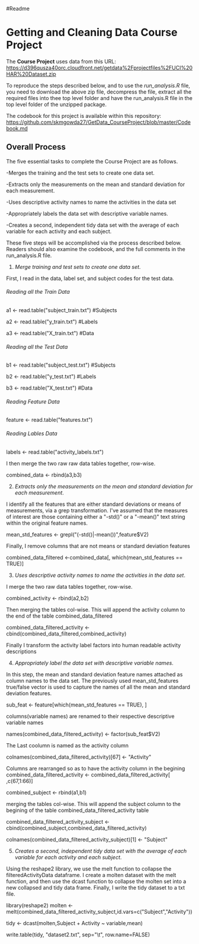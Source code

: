 #Readme 


# Getting and Cleaning Data Course Project

The **Course Project** uses data from this URL: https://d396qusza40orc.cloudfront.net/getdata%2Fprojectfiles%2FUCI%20HAR%20Dataset.zip

To reproduce the steps described below, and to use the *run_analysis.R* file, you need to download the above zip file, decompress the file, extract all the required files into thee top level folder and have the run_analysis.R file in the top level folder of the unzipped package.

The codebook for this project is available within this repository: https://github.com/skmgowda27/GetData_CourseProject/blob/master/Codebook.md

## Overall Process

The five essential tasks to complete the Course Project are as follows.

-Merges the training and the test sets to create one data set.

-Extracts only the measurements on the mean and standard deviation for each measurement.

-Uses descriptive activity names to name the activities in the data set

-Appropriately labels the data set with descriptive variable names.

-Creates a second, independent tidy data set with the average of each variable for each activity and each subject.

These five steps will be accomplished via the process described below. Readers should also examine the codebook, and the full comments in the run_analysis.R file.

1. *Merge training and test sets to create one data set*.

First, I read in the data, label set, and subject codes for the test data.

###### Reading all the Train Data

a1 <- read.table("subject_train.txt")  #Subjects

a2 <- read.table("y_train.txt")        #Labels

a3 <- read.table("X_train.txt")        #Data

###### Reading all the Test Data

b1 <- read.table("subject_test.txt")  #Subjects

b2 <- read.table("y_test.txt")        #Labels

b3 <- read.table("X_test.txt")         #Data

###### Reading Feature Data

feature <- read.table("features.txt")


###### Reading Lables Data

labels <- read.table("activity_labels.txt")

I then merge the two raw raw data tables together, row-wise. 

combined_data <- rbind(a3,b3)

2. *Extracts only the measurements on the mean and standard deviation for each measurement*.

I identify all the features that are either standard deviations or means of measurements, via a grep transformation. I've assumed that the measures of interest are those containing either a "-std()" or a "-mean()" text string within the original feature names.

mean_std_features  <- grepl("(-std()|-mean())",feature$V2)

Finally, I remove columns that are not means or standard deviation features

combined_data_filtered <-combined_data[, which(mean_std_features == TRUE)]

3. *Uses descriptive activity names to name the activities in the data set*.

I merge the two raw data tables together, row-wise.

combined_activity <- rbind(a2,b2)

Then merging the tables col-wise. This will append the activity column to the end of the table combined_data_filtered

combined_data_filtered_activity <- cbind(combined_data_filtered,combined_activity)

Finally I transform the activity label factors into human readable activity descriptions 


4. *Appropriately label the data set with descriptive variable names*.

In this step, the mean and standard deviation feature names attached as column names to the data set. The previously used mean_std_features true/false vector is used to capture the names of all the mean and standard deviation features.

sub_feat <- feature[which(mean_std_features == TRUE), ]

columns(variable names) are renamed to their respective descriptive variable names

names(combined_data_filtered_activity) <- factor(sub_feat$V2)

The Last coolumn is named as the activity column

colnames(combined_data_filtered_activity)[67] <- "Activity"

Columns are rearranged so as to have the activity column in the begining
combined_data_filtered_activity <- combined_data_filtered_activity[ ,c(67,1:66)]


combined_subject <- rbind(a1,b1)

merging the tables col-wise. This will append the subject column to the begining of the table combined_data_filtered_activity table

combined_data_filtered_activity_subject <- cbind(combined_subject,combined_data_filtered_activity)

colnames(combined_data_filtered_activity_subject)[1] <- "Subject"

5. *Creates a second, independent tidy data set with the average of each variable for each activity and each subject*.

Using the reshape2 library, we use the melt function to collapse the filteredActivityData dataframe. I create a molten dataset with the melt function, and then use the dcast function to collapse the molten set into a new collapsed and tidy data frame. Finally, I write the tidy dataset to a txt file.

library(reshape2)
molten <- melt(combined_data_filtered_activity_subject,id.vars=c("Subject","Activity"))

tidy <- dcast(molten,Subject + Activity ~ variable,mean)

write.table(tidy, "dataset2.txt", sep="\t", row.name=FALSE)
